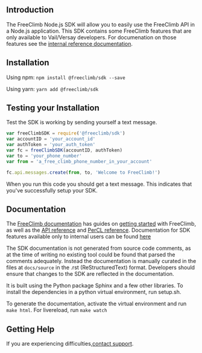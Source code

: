 ## Introduction
The FreeClimb Node.js SDK will allow you to easily use the FreeClimb API in a Node.js application. This SDK contains some FreeClimb features that are only available to Vail/Versay developers.  For documenation on those features see the [internal reference documentation](https://wiki.vailsys.com/display/FCDOCS/Reference).

## Installation

Using npm: 
`npm install @freeclimb/sdk --save`

Using yarn:
`yarn add @freeclimb/sdk`

## Testing your Installation

Test the SDK is working by sending yourself a text message.

```javascript
var freeClimbSDK = require('@freeclimb/sdk')
var accountID = 'your_account_id'
var authToken = 'your_auth_token'
var fc = freeClimbSDK(accountID, authToken)
var to = 'your_phone_number'
var from = 'a_free_climb_phone_number_in_your_account'

fc.api.messages.create(from, to, 'Welcome to FreeClimb!')
```

When you run this code you should get a text message. This indicates that you've successfully setup your SDK.

## Documentation

The [FreeClimb documentation](https://docs.freeclimb.com/docs) has guides on [getting started](https://docs.freeclimb.com/docs/getting-started-with-freeclimb
) with FreeClimb, as well as the [API reference](https://docs.freeclimb.com/reference/using-the-api) and [PerCL reference](https://docs.freeclimb.com/reference/percl-overview). Documentation for SDK features available only to internal users can be found [here](https://wiki.vailsys.com/display/FCDOCS/Reference)

The SDK documentation is not generated from source code comments, as at the time of writing no existing tool could be found that parsed the comments adequately. Instead the documentation is manually curated in the files at `docs/source`  in the .rst (ReStructuredText) format. Developers should ensure that changes to the SDK are reflected in the documentation.

It is built using the Python package Sphinx and a few other libraries. To install the dependencies in a python virtual environment, run setup.sh.

To generate the documentation, activate the virtual environment and run `make html`. For livereload, run `make watch`

## Getting Help

If you are experiencing difficulties,[contact support](https://freeclimb.com/support).
